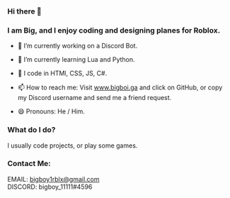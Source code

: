 ### Hi there 👋
### I am Big, and I enjoy coding and designing planes for Roblox.

- 🔭 I’m currently working on a Discord Bot.

- 🌱 I’m currently learning Lua and Python.

- 🤖 I code in HTMl, CSS, JS, C#.

- 📫 How to reach me: Visit www.bigboi.ga and click on GitHub, or copy my Discord username and send me a friend request.

- 😄 Pronouns: He / Him.

### What do I do?
I usually code projects, or play some games.

### Contact Me:</BR>
  EMAIL: bigboy1rblx@gmail.com</BR>
  DISCORD: bigboy_11111#4596</BR>
